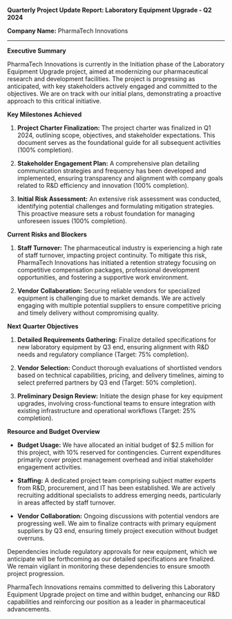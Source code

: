 **Quarterly Project Update Report: Laboratory Equipment Upgrade - Q2 2024**

**Company Name:** PharmaTech Innovations

---

**Executive Summary**

PharmaTech Innovations is currently in the Initiation phase of the Laboratory Equipment Upgrade project, aimed at modernizing our pharmaceutical research and development facilities. The project is progressing as anticipated, with key stakeholders actively engaged and committed to the objectives. We are on track with our initial plans, demonstrating a proactive approach to this critical initiative.

**Key Milestones Achieved**

1. **Project Charter Finalization:** The project charter was finalized in Q1 2024, outlining scope, objectives, and stakeholder expectations. This document serves as the foundational guide for all subsequent activities (100% completion).

2. **Stakeholder Engagement Plan:** A comprehensive plan detailing communication strategies and frequency has been developed and implemented, ensuring transparency and alignment with company goals related to R&D efficiency and innovation (100% completion).

3. **Initial Risk Assessment:** An extensive risk assessment was conducted, identifying potential challenges and formulating mitigation strategies. This proactive measure sets a robust foundation for managing unforeseen issues (100% completion).

**Current Risks and Blockers**

1. **Staff Turnover:** The pharmaceutical industry is experiencing a high rate of staff turnover, impacting project continuity. To mitigate this risk, PharmaTech Innovations has initiated a retention strategy focusing on competitive compensation packages, professional development opportunities, and fostering a supportive work environment.

2. **Vendor Collaboration:** Securing reliable vendors for specialized equipment is challenging due to market demands. We are actively engaging with multiple potential suppliers to ensure competitive pricing and timely delivery without compromising quality.

**Next Quarter Objectives**

1. **Detailed Requirements Gathering:** Finalize detailed specifications for new laboratory equipment by Q3 end, ensuring alignment with R&D needs and regulatory compliance (Target: 75% completion).

2. **Vendor Selection:** Conduct thorough evaluations of shortlisted vendors based on technical capabilities, pricing, and delivery timelines, aiming to select preferred partners by Q3 end (Target: 50% completion).

3. **Preliminary Design Review:** Initiate the design phase for key equipment upgrades, involving cross-functional teams to ensure integration with existing infrastructure and operational workflows (Target: 25% completion).

**Resource and Budget Overview**

- **Budget Usage:** We have allocated an initial budget of $2.5 million for this project, with 10% reserved for contingencies. Current expenditures primarily cover project management overhead and initial stakeholder engagement activities.

- **Staffing:** A dedicated project team comprising subject matter experts from R&D, procurement, and IT has been established. We are actively recruiting additional specialists to address emerging needs, particularly in areas affected by staff turnover.

- **Vendor Collaboration:** Ongoing discussions with potential vendors are progressing well. We aim to finalize contracts with primary equipment suppliers by Q3 end, ensuring timely project execution without budget overruns.

Dependencies include regulatory approvals for new equipment, which we anticipate will be forthcoming as our detailed specifications are finalized. We remain vigilant in monitoring these dependencies to ensure smooth project progression.

PharmaTech Innovations remains committed to delivering this Laboratory Equipment Upgrade project on time and within budget, enhancing our R&D capabilities and reinforcing our position as a leader in pharmaceutical advancements.